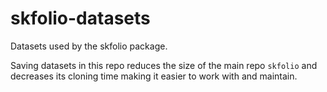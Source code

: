 # skfolio-datasets
Datasets used by the skfolio package.

Saving datasets in this repo reduces the size of the main repo `skfolio` and decreases 
its cloning time making it easier to work with and maintain.


